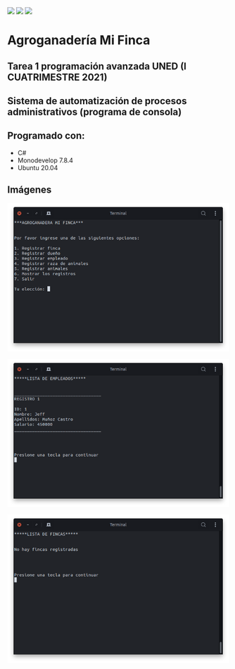 <a href="https://github.com/JeffreyMC/" alt="JeffreyMC">
        <img src="https://img.shields.io/badge/JeffreyMC-Developer-red" /></a>

<a href="https://twitter.com/JeffreyMC16" alt="Twitter">
        <img src="https://img.shields.io/twitter/follow/JeffreyMC16" /></a>        

<a href="https://github.com/JeffreyMC/AgroganaderaMiFinca/blob/main/LICENSE" alt="LICENSE">
        <img src="https://img.shields.io/github/license/JeffreyMC/AgroganaderaMiFinca" /></a>

# Agroganadería Mi Finca

## Tarea 1 programación avanzada UNED (I CUATRIMESTRE 2021)

## Sistema de automatización de procesos administrativos (programa de consola)

## Programado con:

* C#
* Monodevelop 7.8.4
* Ubuntu 20.04

## Imágenes

!["Menú principal"](image1.png)

!["Lista de empleados"](image2.png)

!["Lista de fincas"](image3.png)

